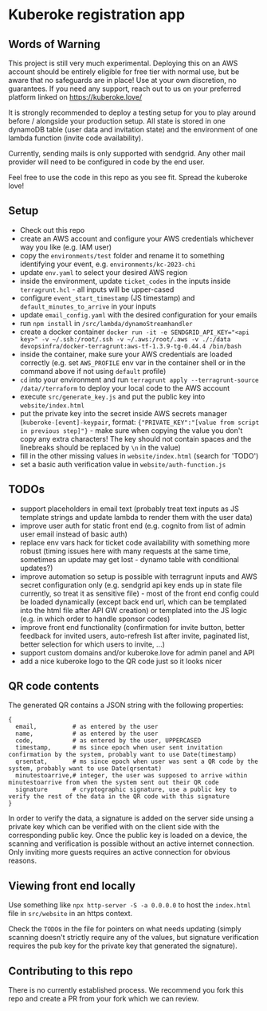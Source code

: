 # Kuberoke registration app

## Words of Warning

This project is still very much experimental. Deploying this on an AWS account should be entirely eligible for free tier with normal use, but be aware that no safeguards are in place! Use at your own discretion, no guarantees. If you need any support, reach out to us on your preferred platform linked on https://kuberoke.love/

It is strongly recommended to deploy a testing setup for you to play around before / alongside your production setup. All state is stored in one dynamoDB table (user data and invitation state) and the environment of one lambda function (invite code availability).

Currently, sending mails is only supported with sendgrid. Any other mail provider will need to be configured in code by the end user.

Feel free to use the code in this repo as you see fit. Spread the kuberoke love!

## Setup

- Check out this repo
- create an AWS account and configure your AWS credentials whichever way you like (e.g. IAM user)
- copy the `environments/test` folder and rename it to something identifying your event, e.g. `environments/kc-2023-chi`
- update `env.yaml` to select your desired AWS region
- inside the environment, update `ticket_codes` in the inputs inside `terragrunt.hcl` - all inputs will be upper-cased
- configure `event_start_timestamp` (JS timestamp) and `default_minutes_to_arrive` in your inputs
- update `email_config.yaml` with the desired configuration for your emails
- run `npm install` in `/src/lambda/dynamoStreamhandler`
- create a docker container `docker run -it -e SENDGRID_API_KEY="<api key>" -v ~/.ssh:/root/.ssh -v ~/.aws:/root/.aws -v ./:/data devopsinfra/docker-terragrunt:aws-tf-1.3.9-tg-0.44.4 /bin/bash`
- inside the container, make sure your AWS credentials are loaded correctly (e.g. set `AWS_PROFILE` env var in the container shell or in the command above if not using `default` profile)
- `cd` into your environment and run `terragrunt apply --terragrunt-source /data//terraform` to deploy your local code to the AWS account
- execute `src/generate_key.js` and put the public key into `website/index.html`
- put the private key into the secret inside AWS secrets manager (`kuberoke-[event]-keypair`, format: `{"PRIVATE_KEY":"[value from script in previous step]"}` - make sure when copying the value you don't copy any extra characters! The key should not contain spaces and the linebreaks should be replaced by `\n` in the value)
- fill in the other missing values in `website/index.html` (search for 'TODO')
- set a basic auth verification value in `website/auth-function.js`

## TODOs

- support placeholders in email text (probably treat text inputs as JS template strings and update lambda to render them with the user data)
- improve user auth for static front end (e.g. cognito from list of admin user email instead of basic auth)
- replace env vars hack for ticket code availability with something more robust (timing issues here with many requests at the same time, sometimes an update may get lost - dynamo table with conditional updates?)
- improve automation so setup is possible with terragrunt inputs and AWS secret configuration only (e.g. sendgrid api key ends up in state file currently, so treat it as sensitive file) - most of the front end config could be loaded dynamically (except back end url, which can be templated into the html file after API GW creation) or templated into the JS logic (e.g. in which order to handle sponsor codes)
- improve front end functionality (confirmation for invite button, better feedback for invited users, auto-refresh list after invite, paginated list, better selection for which users to invite, ...)
- support custom domains and/or kuberoke.love for admin panel and API
- add a nice kuberoke logo to the QR code just so it looks nicer

## QR code contents

The generated QR contains a JSON string with the following properties:

```
{
  email,          # as entered by the user
  name,           # as entered by the user
  code,           # as entered by the user, UPPERCASED
  timestamp,      # ms since epoch when user sent invitation confirmation by the system, probably want to use Date(timestamp)
  qrsentat,       # ms since epoch when user was sent a QR code by the system, probably want to use Date(qrsentat)
  minutestoarrive,# integer, the user was supposed to arrive within minutestoarrive from when the system sent out their QR code 
  signature       # cryptographic signature, use a public key to verify the rest of the data in the QR code with this signature
}
```

In order to verify the data, a signature is added on the server side unsing a private key which can be verified with on the client side with the corresponding public key. Once the public key is loaded on a device, the scanning and verification is possible without an active internet connection. Only inviting more guests requires an active connection for obvious reasons.

## Viewing front end locally

Use something like `npx http-server -S -a 0.0.0.0` to host the `index.html` file in `src/website` in an https context.

Check the `TODO`s in the file for pointers on what needs updating (simply scanning doesn't strictly require any of the values, but signature verification requires the pub key for the private key that generated the signature).

## Contributing to this repo

There is no currently established process. We recommend you fork this repo and create a PR from your fork which we can review.